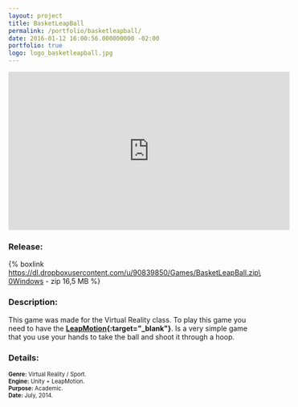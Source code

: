 ```yaml
---
layout: project
title: BasketLeapBall
permalink: /portfolio/basketleapball/
date: 2016-01-12 16:00:56.000000000 -02:00
portfolio: true
logo: logo_basketleapball.jpg
---
```


<div class="video-container widevideo">
<iframe width="560" height="315" src="https://www.youtube.com/embed/VjxBpK03qWU" frameborder="0" allowfullscreen></iframe>
</div>

### Release:

{% boxlink https://dl.dropboxusercontent.com/u/90839850/Games/BasketLeapBall.zip\0Windows - zip 16,5 MB %}

### Description:

This game was made for the Virtual Reality class. To play this game you need to have the **[LeapMotion](https://www.leapmotion.com/){:target="_blank"}**.
Is a very simple game that you use your hands to take the ball and shoot it through a hoop.

### Details:
<p style="font-size:0.8em">
<strong>Genre:</strong> Virtual Reality / Sport.<br>
<strong>Engine:</strong> Unity + LeapMotion.<br>
<strong>Purpose:</strong> Academic.<br>
<strong>Date:</strong> July, 2014.<br>
</p>
